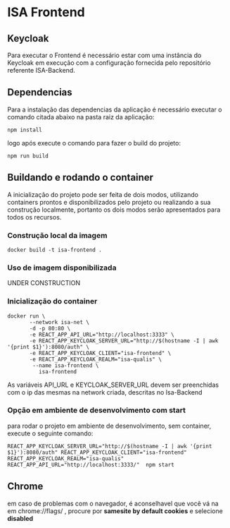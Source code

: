 # ISA Frontend

## Keycloak
Para executar o Frontend é necessário estar com uma instância do Keycloak em execução com a configuração fornecida pelo repositório referente ISA-Backend.

## Dependencias
Para a instalação das dependencias da aplicação é necessário executar o comando citada abaixo na pasta raiz da aplicação:
```
npm install
```
logo após execute o comando para fazer o build do projeto:
``` 
npm run build
```
## Buildando e rodando o container
A inicialização do projeto pode ser feita de dois modos, utilizando containers prontos e disponibilizados pelo projeto ou realizando a sua construção localmente, portanto os dois modos serão apresentados para todos os recursos.

### Construção local da imagem
```
docker build -t isa-frontend .
```

### Uso de imagem disponibilizada
UNDER CONSTRUCTION

### Inicialização do container
```
docker run \
       --network isa-net \
       -d -p 80:80 \
       -e REACT_APP_API_URL="http://localhost:3333" \
       -e REACT_APP_KEYCLOAK_SERVER_URL="http://$(hostname -I | awk '{print $1}'):8080/auth" \
       -e REACT_APP_KEYCLOAK_CLIENT="isa-frontend" \
       -e REACT_APP_KEYCLOAK_REALM="isa-qualis" \
        --name isa-frontend \
          isa-frontend
```
As variáveis API_URL e KEYCLOAK_SERVER_URL devem ser preenchidas com o ip das mesmas na network criada, descritas no Isa-Backend

### Opção em ambiente de desenvolvimento com start
para rodar o projeto em ambiente de desenvolvimento, sem container, execute o seguinte comando:
```
REACT_APP_KEYCLOAK_SERVER_URL="http://$(hostname -I | awk '{print $1}'):8080/auth" REACT_APP_KEYCLOAK_CLIENT="isa-frontend" REACT_APP_KEYCLOAK_REALM="isa-qualis" REACT_APP_API_URL="http://localhost:3333/"  npm start
```

## Chrome
em caso de problemas com o navegador, é aconselhavel que você vá na em chrome://flags/ , procure por **samesite by default cookies** e selecione **disabled**
